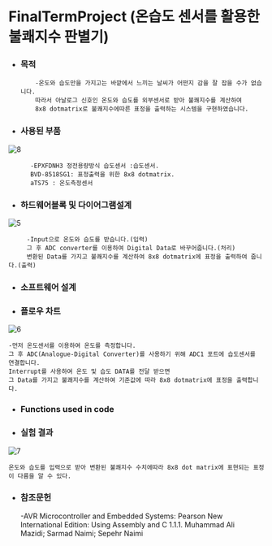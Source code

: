 # FinalTermProject (온습도 센서를 활용한 불쾌지수 판별기)

* ### 목적

          -온도와 습도만을 가지고는 바깥에서 느끼는 날씨가 어떤지 감을 잘 잡을 수가 없습니다.
          따라서 아날로그 신호인 온도와 습도를 외부센서로 받아 불쾌지수를 계산하여 
          8x8 dotmatrix로 불쾌지수에따른 표정을 출력하는 시스템을 구현하였습니다.
 
* ### 사용된 부품

![8](https://user-images.githubusercontent.com/44973398/48904583-31a7e700-eea2-11e8-8f01-8834432acb42.PNG)
                   
          -EPXFDNH3 정전용량방식 습도센서 :습도센서. 
          BVD-8518SG1: 표정출력을 위한 8x8 dotmatrix. 
          aTS75 : 온도측정센서


* ### 하드웨어블록 및 다이어그램설계
 
 ![5](https://user-images.githubusercontent.com/44973398/48904087-abd76c00-eea0-11e8-84a6-837363728a25.png)
         
         -Input으로 온도와 습도를 받습니다.(입력) 
         그 후 ADC converter를 이용하여 Digital Data로 바꾸어줍니다.(처리)
         변환된 Data를 가지고 불쾌지수를 계산하여 8x8 dotmatrix에 표정을 출력하여 줍니다.(출력)

* ### 소프트웨어 설계

* ### 플로우 차트

![6](https://user-images.githubusercontent.com/44973398/48904089-ac700280-eea0-11e8-9ef5-d4cbf0773415.PNG)

    -먼저 온도센서를 이용하여 온도를 측정합니다. 
    그 후 ADC(Analogue-Digital Converter)를 사용하기 위해 ADC1 포트에 습도센서를 연결합니다. 
    Interrupt를 사용하여 온도 및 습도 DATA를 전달 받으면 
    그 Data를 가지고 불쾌지수를 계산하여 기준값에 따라 8x8 dotmatrix에 표정을 출력합니다.
    
* ### Functions used in code

* ### 실험 결과

![7](https://user-images.githubusercontent.com/44973398/48904166-e5a87280-eea0-11e8-8e71-86fb93c5b83f.PNG)

    온도와 습도를 입력으로 받아 변환된 불쾌지수 수치에따라 8x8 dot matrix에 표현되는 표정이 다름을 알 수 있다.

* ### 참조문헌
    -AVR Microcontroller and Embedded Systems: Pearson New International Edition: Using Assembly and C
    1.1.1. Muhammad Ali Mazidi; Sarmad Naimi; Sepehr Naimi
